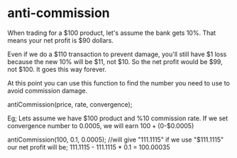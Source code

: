 # anti-commission

When trading for a $100 product, let's assume the bank gets 10%. That means your net profit is $90 dollars. 

Even if we do a $110 transaction to prevent damage, you'll still have $1 loss because the new 10% will be $11, not $10. So the net profit would be $99, not $100. It goes this way forever. 

At this point you can use this function to find the number you need to use to avoid commission damage.

antiCommission(price, rate, convergence);


Eg;  Lets assume we have $100 product and %10 commission rate.
If we set convergence number to 0.0005, we will earn $100 + ($0-$0.0005)

antiCommission(100, 0.1, 0.0005); //will give "111.1115"
if we use "$111.1115" our net profit will be;
111.1115 - 111.1115 * 0.1 = 100.00035




